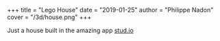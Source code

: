 +++
title = "Lego House"
date = "2019-01-25"
author = "Philippe Nadon"
cover = "/3d/house.png"
+++

Just a house built in the amazing app [stud.io](https://stud.io)